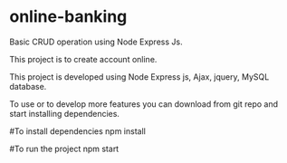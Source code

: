 # online-banking
Basic CRUD operation using Node Express Js.

This project is to create account online. 

This project is developed using Node Express js, Ajax, jquery, MySQL database.

To use or to develop more features you can download from git repo and start installing dependencies.

#To install dependencies 
npm install

#To run the project
npm start
